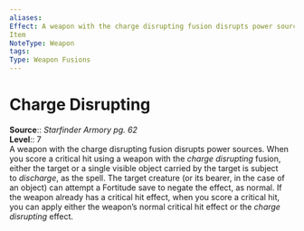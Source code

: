 ```yaml
---
aliases: 
Effect: A weapon with the charge disrupting fusion disrupts power sources. When you score a critical hit using a weapon with the _charge disrupting_ fusion, either the target or a single visible object carried by the target is subject to _discharge_, as the spell. The target creature (or its bearer, in the case of an object) can attempt a Fortitude save to negate the effect, as normal. If the weapon already has a critical hit effect, when you score a critical hit, you can apply either the weapon’s normal critical hit effect or the _charge disrupting_ effect.
Item
NoteType: Weapon
tags: 
Type: Weapon Fusions
---
```


# Charge Disrupting

**Source**:: _Starfinder Armory pg. 62_  
**Level**:: 7  
A weapon with the charge disrupting fusion disrupts power sources. When you score a critical hit using a weapon with the _charge disrupting_ fusion, either the target or a single visible object carried by the target is subject to _discharge_, as the spell. The target creature (or its bearer, in the case of an object) can attempt a Fortitude save to negate the effect, as normal. If the weapon already has a critical hit effect, when you score a critical hit, you can apply either the weapon’s normal critical hit effect or the _charge disrupting_ effect.
